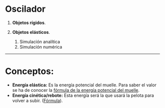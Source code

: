 # Oscilador

1. __Objetos rígidos__.

1. __Objetos elásticos__.
   1. Simulación analítica
   1. Simulación numérica

------------------------------------------------------

# Conceptos:  

* __Energía elástica:__ Es la energía potencial del muelle. Para saber el valor se ha de conocer la [fórmula de la energía potencial del muelle](https://en.wikipedia.org/wiki/Potential_energy).  
* __Energía cinética/rebote:__ Esta energía será la que usará la pelota para volver a subir. ([Fórmula](https://en.wikipedia.org/wiki/Kinetic_energy)).

